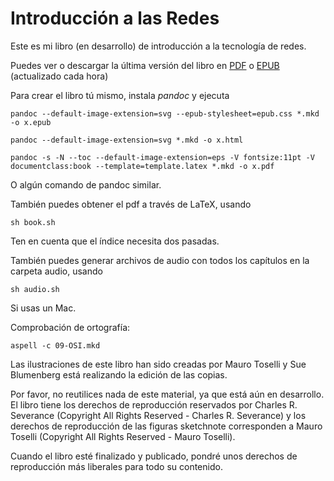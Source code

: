 Introducción a las Redes
========================

Este es mi libro (en desarrollo) de introducción a la tecnología
de redes.


Puedes ver o descargar la última versión del libro en 
<a href="http://do1.dr-chuck.com/net-intro/EN_us/net-intro.pdf" target="_blank">PDF</a>
o
<a href="http://do1.dr-chuck.com/net-intro/EN_us/net-intro.epub" target="_blank">EPUB</a>
(actualizado cada hora)

Para crear el libro tú mismo, instala *pandoc* y ejecuta

    pandoc --default-image-extension=svg --epub-stylesheet=epub.css *.mkd -o x.epub

    pandoc --default-image-extension=svg *.mkd -o x.html

    pandoc -s -N --toc --default-image-extension=eps -V fontsize:11pt -V documentclass:book --template=template.latex *.mkd -o x.pdf 

O algún comando de pandoc similar.

También puedes obtener el pdf a través de LaTeX, usando

	sh book.sh
	
Ten en cuenta que el índice necesita dos pasadas.

También puedes generar archivos de audio con todos los capítulos en la carpeta
audio, usando

	sh audio.sh

Si usas un Mac.

Comprobación de ortografía:

    aspell -c 09-OSI.mkd

Las ilustraciones de este libro han sido creadas por Mauro Toselli
y Sue Blumenberg está realizando la edición de las copias.

Por favor, no reutilices nada de este material, ya que está aún en desarrollo.
El libro tiene los derechos de reproducción reservados por Charles R. Severance
(Copyright All Rights Reserved - Charles R. Severance)
y los derechos de reproducción de las figuras sketchnote corresponden a Mauro Toselli
(Copyright All Rights Reserved - Mauro Toselli).

Cuando el libro esté finalizado y publicado, pondré unos derechos de reproducción
más liberales para todo su contenido.
